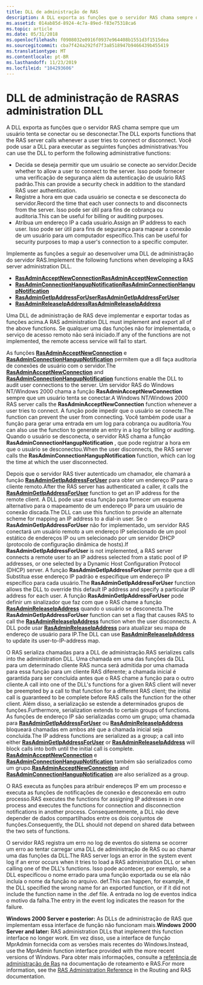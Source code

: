 ```yaml
---
title: DLL de administração de RAS
description: A DLL exporta as funções que o servidor RAS chama sempre que um usuário tenta se conectar ou se desconectar.
ms.assetid: 014ab85d-8924-4c7a-89ed-f83e75318ca6
ms.topic: article
ms.date: 05/31/2018
ms.openlocfilehash: f0908032e0916f0937e964408b1551d3f1515dea
ms.sourcegitcommit: cba7f424a292fd7f3a8518947b9466439b455419
ms.translationtype: MT
ms.contentlocale: pt-BR
ms.lasthandoff: 11/23/2019
ms.locfileid: "104293606"
---
```

# <a name="ras-administration-dll"></a><span data-ttu-id="d4fdc-103">DLL de administração de RAS</span><span class="sxs-lookup"><span data-stu-id="d4fdc-103">RAS administration DLL</span></span>

<span data-ttu-id="d4fdc-104">A DLL exporta as funções que o servidor RAS chama sempre que um usuário tenta se conectar ou se desconectar.</span><span class="sxs-lookup"><span data-stu-id="d4fdc-104">The DLL exports functions that the RAS server calls whenever a user tries to connect or disconnect.</span></span> <span data-ttu-id="d4fdc-105">Você pode usar a DLL para executar as seguintes funções administrativas:</span><span class="sxs-lookup"><span data-stu-id="d4fdc-105">You can use the DLL to perform the following administrative functions:</span></span>

-   <span data-ttu-id="d4fdc-106">Decida se deseja permitir que um usuário se conecte ao servidor.</span><span class="sxs-lookup"><span data-stu-id="d4fdc-106">Decide whether to allow a user to connect to the server.</span></span> <span data-ttu-id="d4fdc-107">Isso pode fornecer uma verificação de segurança além da autenticação de usuário RAS padrão.</span><span class="sxs-lookup"><span data-stu-id="d4fdc-107">This can provide a security check in addition to the standard RAS user authentication.</span></span>
-   <span data-ttu-id="d4fdc-108">Registre a hora em que cada usuário se conecta e se desconecta do servidor.</span><span class="sxs-lookup"><span data-stu-id="d4fdc-108">Record the time that each user connects to and disconnects from the server.</span></span> <span data-ttu-id="d4fdc-109">Isso pode ser útil para fins de cobrança ou auditoria.</span><span class="sxs-lookup"><span data-stu-id="d4fdc-109">This can be useful for billing or auditing purposes.</span></span>
-   <span data-ttu-id="d4fdc-110">Atribua um endereço IP a cada usuário.</span><span class="sxs-lookup"><span data-stu-id="d4fdc-110">Assign an IP address to each user.</span></span> <span data-ttu-id="d4fdc-111">Isso pode ser útil para fins de segurança para mapear a conexão de um usuário para um computador específico.</span><span class="sxs-lookup"><span data-stu-id="d4fdc-111">This can be useful for security purposes to map a user's connection to a specific computer.</span></span>

<span data-ttu-id="d4fdc-112">Implemente as funções a seguir ao desenvolver uma DLL de administração do servidor RAS.</span><span class="sxs-lookup"><span data-stu-id="d4fdc-112">Implement the following functions when developing a RAS server administration DLL.</span></span>

-   [<span data-ttu-id="d4fdc-113">**RasAdminAcceptNewConnection**</span><span class="sxs-lookup"><span data-stu-id="d4fdc-113">**RasAdminAcceptNewConnection**</span></span>](rasadminacceptnewconnection.md)
-   [<span data-ttu-id="d4fdc-114">**RasAdminConnectionHangupNotification**</span><span class="sxs-lookup"><span data-stu-id="d4fdc-114">**RasAdminConnectionHangupNotification**</span></span>](rasadminconnectionhangupnotification.md)
-   [<span data-ttu-id="d4fdc-115">**RasAdminGetIpAddressForUser**</span><span class="sxs-lookup"><span data-stu-id="d4fdc-115">**RasAdminGetIpAddressForUser**</span></span>](rasadmingetipaddressforuser.md)
-   [<span data-ttu-id="d4fdc-116">**RasAdminReleaseIpAddress**</span><span class="sxs-lookup"><span data-stu-id="d4fdc-116">**RasAdminReleaseIpAddress**</span></span>](rasadminreleaseipaddress.md)

<span data-ttu-id="d4fdc-117">Uma DLL de administração de RAS deve implementar e exportar todas as funções acima.</span><span class="sxs-lookup"><span data-stu-id="d4fdc-117">A RAS administration DLL must implement and export all of the above functions.</span></span> <span data-ttu-id="d4fdc-118">Se qualquer uma das funções não for implementada, o serviço de acesso remoto não será iniciado.</span><span class="sxs-lookup"><span data-stu-id="d4fdc-118">If any of the functions are not implemented, the remote access service will fail to start.</span></span>

<span data-ttu-id="d4fdc-119">As funções [**RasAdminAcceptNewConnection**](rasadminacceptnewconnection.md) e [**RasAdminConnectionHangupNotification**](rasadminconnectionhangupnotification.md) permitem que a dll faça auditoria de conexões de usuário com o servidor.</span><span class="sxs-lookup"><span data-stu-id="d4fdc-119">The [**RasAdminAcceptNewConnection**](rasadminacceptnewconnection.md) and [**RasAdminConnectionHangupNotification**](rasadminconnectionhangupnotification.md) functions enable the DLL to audit user connections to the server.</span></span> <span data-ttu-id="d4fdc-120">Um servidor RAS do Windows NT/Windows 2000 chama a função **RasAdminAcceptNewConnection** sempre que um usuário tenta se conectar.</span><span class="sxs-lookup"><span data-stu-id="d4fdc-120">A Windows NT/Windows 2000 RAS server calls the **RasAdminAcceptNewConnection** function whenever a user tries to connect.</span></span> <span data-ttu-id="d4fdc-121">A função pode impedir que o usuário se conecte.</span><span class="sxs-lookup"><span data-stu-id="d4fdc-121">The function can prevent the user from connecting.</span></span> <span data-ttu-id="d4fdc-122">Você também pode usar a função para gerar uma entrada em um log para cobrança ou auditoria.</span><span class="sxs-lookup"><span data-stu-id="d4fdc-122">You can also use the function to generate an entry in a log for billing or auditing.</span></span> <span data-ttu-id="d4fdc-123">Quando o usuário se desconecta, o servidor RAS chama a função **RasAdminConnectionHangupNotification** , que pode registrar a hora em que o usuário se desconectou.</span><span class="sxs-lookup"><span data-stu-id="d4fdc-123">When the user disconnects, the RAS server calls the **RasAdminConnectionHangupNotification** function, which can log the time at which the user disconnected.</span></span>

<span data-ttu-id="d4fdc-124">Depois que o servidor RAS tiver autenticado um chamador, ele chamará a função [**RasAdminGetIpAddressForUser**](rasadmingetipaddressforuser.md) para obter um endereço IP para o cliente remoto.</span><span class="sxs-lookup"><span data-stu-id="d4fdc-124">After the RAS server has authenticated a caller, it calls the [**RasAdminGetIpAddressForUser**](rasadmingetipaddressforuser.md) function to get an IP address for the remote client.</span></span> <span data-ttu-id="d4fdc-125">A DLL pode usar essa função para fornecer um esquema alternativo para o mapeamento de um endereço IP para um usuário de conexão discada.</span><span class="sxs-lookup"><span data-stu-id="d4fdc-125">The DLL can use this function to provide an alternate scheme for mapping an IP address to a dial-in user.</span></span> <span data-ttu-id="d4fdc-126">Se o **RasAdminGetIpAddressForUser** não for implementado, um servidor RAS conectará um usuário remoto a um endereço IP selecionado de um pool estático de endereços IP ou um selecionado por um servidor DHCP (protocolo de configuração dinâmica de hosts).</span><span class="sxs-lookup"><span data-stu-id="d4fdc-126">If **RasAdminGetIpAddressForUser** is not implemented, a RAS server connects a remote user to an IP address selected from a static pool of IP addresses, or one selected by a Dynamic Host Configuration Protocol (DHCP) server.</span></span> <span data-ttu-id="d4fdc-127">A função **RasAdminGetIpAddressForUser** permite que a dll Substitua esse endereço IP padrão e especifique um endereço IP específico para cada usuário.</span><span class="sxs-lookup"><span data-stu-id="d4fdc-127">The **RasAdminGetIpAddressForUser** function allows the DLL to override this default IP address and specify a particular IP address for each user.</span></span> <span data-ttu-id="d4fdc-128">A função **RasAdminGetIpAddressForUser** pode definir um sinalizador que faz com que o RAS chame a função [**RasAdminReleaseIpAddress**](rasadminreleaseipaddress.md) quando o usuário se desconecta.</span><span class="sxs-lookup"><span data-stu-id="d4fdc-128">The **RasAdminGetIpAddressForUser** function can set a flag that causes RAS to call the [**RasAdminReleaseIpAddress**](rasadminreleaseipaddress.md) function when the user disconnects.</span></span> <span data-ttu-id="d4fdc-129">A DLL pode usar [**RasAdminReleaseIpAddress**](rasadminreleaseipaddress.md) para atualizar seu mapa de endereço de usuário para IP.</span><span class="sxs-lookup"><span data-stu-id="d4fdc-129">The DLL can use [**RasAdminReleaseIpAddress**](rasadminreleaseipaddress.md) to update its user-to-IP-address map.</span></span>

<span data-ttu-id="d4fdc-130">O RAS serializa chamadas para a DLL de administração.</span><span class="sxs-lookup"><span data-stu-id="d4fdc-130">RAS serializes calls into the administration DLL.</span></span> <span data-ttu-id="d4fdc-131">Uma chamada em uma das funções da DLL para um determinado cliente RAS nunca será admitida por uma chamada para essa função para um cliente RAS diferente; a chamada inicial é garantida para ser concluída antes que o RAS chame a função para o outro cliente.</span><span class="sxs-lookup"><span data-stu-id="d4fdc-131">A call into one of the DLL's functions for a given RAS client will never be preempted by a call to that function for a different RAS client; the initial call is guaranteed to be complete before RAS calls the function for the other client.</span></span> <span data-ttu-id="d4fdc-132">Além disso, a serialização se estende a determinados grupos de funções.</span><span class="sxs-lookup"><span data-stu-id="d4fdc-132">Furthermore, serialization extends to certain groups of functions.</span></span> <span data-ttu-id="d4fdc-133">As funções de endereço IP são serializadas como um grupo; uma chamada para [**RasAdminGetIpAddressForUser**](rasadmingetipaddressforuser.md) ou [**RasAdminReleaseIpAddress**](rasadminreleaseipaddress.md) bloqueará chamadas em ambos até que a chamada inicial seja concluída.</span><span class="sxs-lookup"><span data-stu-id="d4fdc-133">The IP address functions are serialized as a group; a call into either [**RasAdminGetIpAddressForUser**](rasadmingetipaddressforuser.md) or [**RasAdminReleaseIpAddress**](rasadminreleaseipaddress.md) will block calls into both until the initial call is complete.</span></span> <span data-ttu-id="d4fdc-134">[**RasAdminAcceptNewConnection**](rasadminacceptnewconnection.md) e [**RasAdminConnectionHangupNotification**](rasadminconnectionhangupnotification.md) também são serializados como um grupo.</span><span class="sxs-lookup"><span data-stu-id="d4fdc-134">[**RasAdminAcceptNewConnection**](rasadminacceptnewconnection.md) and [**RasAdminConnectionHangupNotification**](rasadminconnectionhangupnotification.md) are also serialized as a group.</span></span>

<span data-ttu-id="d4fdc-135">O RAS executa as funções para atribuir endereços IP em um processo e executa as funções de notificações de conexão e desconexão em outro processo.</span><span class="sxs-lookup"><span data-stu-id="d4fdc-135">RAS executes the functions for assigning IP addresses in one process and executes the functions for connection and disconnection notifications in another process.</span></span> <span data-ttu-id="d4fdc-136">Consequentemente, a DLL não deve depender de dados compartilhados entre os dois conjuntos de funções.</span><span class="sxs-lookup"><span data-stu-id="d4fdc-136">Consequently, the DLL should not depend on shared data between the two sets of functions.</span></span>

<span data-ttu-id="d4fdc-137">O servidor RAS registra um erro no log de eventos do sistema se ocorrer um erro ao tentar carregar uma DLL de administração de RAS ou ao chamar uma das funções da DLL.</span><span class="sxs-lookup"><span data-stu-id="d4fdc-137">The RAS server logs an error in the system event log if an error occurs when it tries to load a RAS administration DLL or when calling one of the DLL's functions.</span></span> <span data-ttu-id="d4fdc-138">Isso pode acontecer, por exemplo, se a DLL especificou o nome errado para uma função exportada ou se ela não incluía o nome da função no arquivo. def.</span><span class="sxs-lookup"><span data-stu-id="d4fdc-138">This can happen, for example, if the DLL specified the wrong name for an exported function, or if it did not include the function name in the .def file.</span></span> <span data-ttu-id="d4fdc-139">A entrada no log de eventos indica o motivo da falha.</span><span class="sxs-lookup"><span data-stu-id="d4fdc-139">The entry in the event log indicates the reason for the failure.</span></span>

<span data-ttu-id="d4fdc-140">**Windows 2000 Server e posterior:** As DLLs de administração de RAS que implementam essa interface de função não funcionam mais.</span><span class="sxs-lookup"><span data-stu-id="d4fdc-140">**Windows 2000 Server and later:** RAS administration DLLs that implement this function interface no longer work.</span></span> <span data-ttu-id="d4fdc-141">Em vez disso, use a interface de função MprAdmin fornecida com as versões mais recentes do Windows.</span><span class="sxs-lookup"><span data-stu-id="d4fdc-141">Instead, use the MprAdmin function interface provided with the more recent versions of Windows.</span></span> <span data-ttu-id="d4fdc-142">Para obter mais informações, consulte a [referência de administração de Ras](remote-access-service-administration-reference.md) na documentação de roteamento e RAS.</span><span class="sxs-lookup"><span data-stu-id="d4fdc-142">For more information, see the [RAS Administration Reference](remote-access-service-administration-reference.md) in the Routing and RAS documentation.</span></span>

 

 




